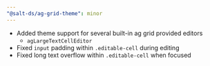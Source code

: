 ```yaml
---
"@salt-ds/ag-grid-theme": minor
---
```


- Added theme support for several built-in ag grid provided editors
  - `agLargeTextCellEditor`
- Fixed `input` padding within `.editable-cell` during editing
- Fixed long text overflow within `.editable-cell` when focused
